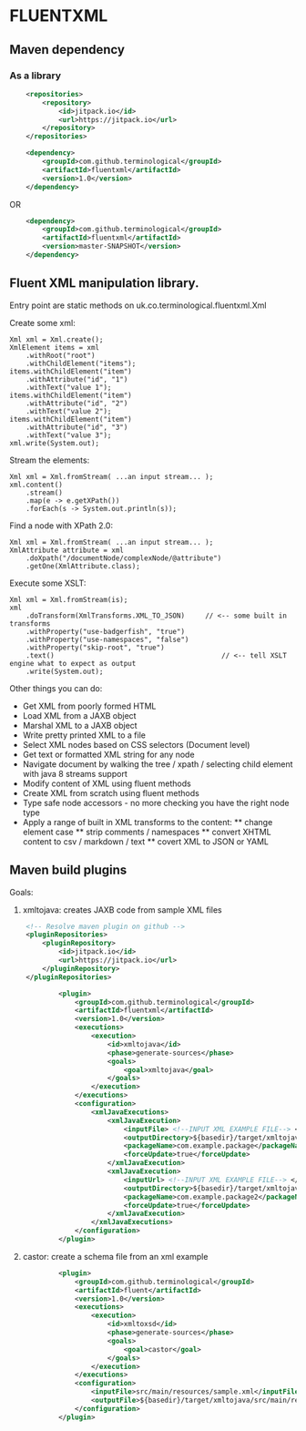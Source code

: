 # FLUENTXML

## Maven dependency

### As a library

```XML
	<repositories>
		<repository>
			<id>jitpack.io</id>
			<url>https://jitpack.io</url>
		</repository>
	</repositories>
```

```XML
	<dependency>
		<groupId>com.github.terminological</groupId>
		<artifactId>fluentxml</artifactId>
		<version>1.0</version>
	</dependency>
```

OR

```XML
	<dependency>
		<groupId>com.github.terminological</groupId>
		<artifactId>fluentxml</artifactId>
		<version>master-SNAPSHOT</version>
	</dependency>
```


## Fluent XML manipulation library. 

Entry point are static methods on uk.co.terminological.fluentxml.Xml

Create some xml:

	Xml xml = Xml.create();
	XmlElement items = xml
		.withRoot("root")
		.withChildElement("items");
	items.withChildElement("item")
		.withAttribute("id", "1")
		.withText("value 1");
	items.withChildElement("item")
		.withAttribute("id", "2")
		.withText("value 2");
	items.withChildElement("item")
		.withAttribute("id", "3")
		.withText("value 3");
	xml.write(System.out);

Stream the elements:

	Xml xml = Xml.fromStream( ...an input stream... );
	xml.content()
		.stream()
		.map(e -> e.getXPath())
		.forEach(s -> System.out.println(s));

Find a node with XPath 2.0:

	Xml xml = Xml.fromStream( ...an input stream... );
	XmlAttribute attribute = xml
		.doXpath("/documentNode/complexNode/@attribute")
		.getOne(XmlAttribute.class);

Execute some XSLT:

	Xml xml = Xml.fromStream(is);
	xml
		.doTransform(XmlTransforms.XML_TO_JSON) 	// <-- some built in transforms
		.withProperty("use-badgerfish", "true")
		.withProperty("use-namespaces", "false")
		.withProperty("skip-root", "true")
		.text() 										// <-- tell XSLT engine what to expect as output
		.write(System.out);

Other things you can do:
* Get XML from poorly formed HTML
* Load XML from a JAXB object
* Marshal XML to a JAXB object
* Write pretty printed XML to a file
* Select XML nodes based on CSS selectors (Document level)
* Get text or formatted XML string for any node
* Navigate document by walking the tree / xpath / selecting child element with java 8 streams support
* Modify content of XML using fluent methods
* Create XML from scratch using fluent methods
* Type safe node accessors - no more checking you have the right node type
* Apply a range of built in XML transforms to the content:
** change element case
** strip comments / namespaces
** convert XHTML content to csv / markdown / text
** covert XML to JSON or YAML

## Maven build plugins

Goals:

1) xmltojava: creates JAXB code from sample XML files


```XML
	<!-- Resolve maven plugin on github -->
	<pluginRepositories>
		<pluginRepository>
		    <id>jitpack.io</id>
		    <url>https://jitpack.io</url>
		</pluginRepository>
	</pluginRepositories>
```

```XML
			<plugin>
				<groupId>com.github.terminological</groupId>
				<artifactId>fluentxml</artifactId>
				<version>1.0</version>
				<executions>
					<execution>
						<id>xmltojava</id>
						<phase>generate-sources</phase>
						<goals>
							<goal>xmltojava</goal>
						</goals>
					</execution>
				</executions>
				<configuration>
					<xmlJavaExecutions>
						<xmlJavaExecution>
							<inputFile> <!--INPUT XML EXAMPLE FILE--> </inputFile>
							<outputDirectory>${basedir}/target/xmltojava/src/main/java</outputDirectory>
							<packageName>com.example.package</packageName>
							<forceUpdate>true</forceUpdate>
						</xmlJavaExecution>
						<xmlJavaExecution>
							<inputUrl> <!--INPUT XML EXAMPLE FILE--> </inputUrl>
							<outputDirectory>${basedir}/target/xmltojava/src/main/java</outputDirectory>
							<packageName>com.example.package2</packageName>
							<forceUpdate>true</forceUpdate>
						</xmlJavaExecution>
					</xmlJavaExecutions>
				</configuration>
			</plugin>
```
			
2) castor: create a schema file from an xml example

```XML
			<plugin>
				<groupId>com.github.terminological</groupId>
				<artifactId>fluent</artifactId>
				<version>1.0</version>
				<executions>
					<execution>
						<id>xmltoxsd</id>
						<phase>generate-sources</phase>
						<goals>
							<goal>castor</goal>
						</goals>
					</execution>
				</executions>
				<configuration>
					<inputFile>src/main/resources/sample.xml</inputFile>
					<outputFile>${basedir}/target/xmltojava/src/main/resources/sample.xsd</outputFile>
				</configuration>
			</plugin>
```